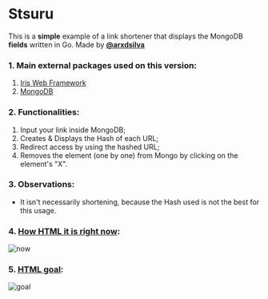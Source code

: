 # Stsuru

This is a **simple** example of a link shortener that displays the MongoDB **fields** written in Go. Made by **[@arxdsilva](https://twitter.com/arxdsilva)**

### 1. Main external packages used on this version:
1. [Iris Web Framework](http://iris-go.com)
2. [MongoDB](https://gopkg.in/mgo.v2)

### 2. Functionalities:
1. Input your link inside MongoDB;
2. Creates & Displays the Hash of each URL;
3. Redirect access by using the hashed URL;
4. Removes the element (one by one) from Mongo by clicking on the element's "X".

### 3. Observations:
* It isn't necessarily shortening, because the Hash used is not the best for this usage.

### 4. [How HTML it is right now](https://github.com/ArxdSilva/Stsuru/blob/master/templates/mypage.html):
![now](https://ia601501.us.archive.org/13/items/ScreenShot20160822At4.44.59PM/Screen%20Shot%202016-08-22%20at%204.46.17%20PM.png)

### 5. [HTML goal](https://github.com/ArxdSilva/Stsuru/blob/master/index.html):
![goal](https://ia601501.us.archive.org/13/items/ScreenShot20160822At4.44.59PM/Screen%20Shot%202016-08-22%20at%204.44.59%20PM.png)
